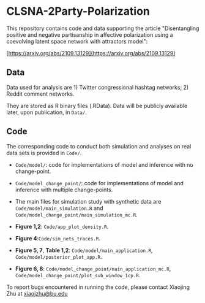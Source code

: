 # CLSNA-2Party-Polarization
This repository contains code and data supporting the article "Disentangling positive and negative partisanship in affective polarization using a coevolving latent space network with attractors model": 

[https://arxiv.org/abs/2109.13129](https://arxiv.org/abs/2109.13129)

## Data

Data used for analysis are 1) Twitter congressional hashtag networks; 2) Reddit comment networks. 

They are stored as R binary files (.RData). Data will be publicly available later, upon publication, in `Data/`. 

## Code
The corresponding code to conduct both simulation and analyses on real data sets is provided in `Code/`.

* `Code/model/`: code for implementations of model and inference with no change-point.

* `Code/model_change_point/`: code for implementations of model and inference with multiple change-points.
* The main files for simulation study with synthetic data are `Code/model/main_simulation.R` and `Code/model_change_point/main_simulation_mc.R`.

* **Figure 1,2**: `Code/app_plot_density.R`.
* **Figure 4**:`Code/sim_nets_traces.R`.
* **Figure 5, 7**, **Table 1,2**: `Code/model/main_application.R`, `Code/model/posterior_plot_app.R`.
* **Figure 6, 8**: `Code/model_change_point/main_application_mc.R`, `Code/model_change_point/plot_sub_window_1cp.R`.

To report bugs encountered in running the code, please contact Xiaojing Zhu at xiaojzhu@bu.edu
